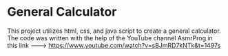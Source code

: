 # General Calculator

This project utilizes html, css, and java script to create a general calculator.
The code was written with the help of the YouTube channel AsmrProg in this link ---> https://www.youtube.com/watch?v=sBJmRD7kNTk&t=1497s

